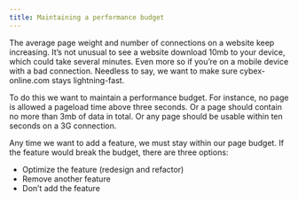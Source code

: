 ```yaml
---
title: Maintaining a performance budget
---
```


The average page weight and number of connections on a website keep increasing. It’s not unusual to see a website download 10mb to your device, which could take several minutes. Even more so if you’re on a mobile device with a bad connection. Needless to say, we want to make sure cybex-online.com stays lightning-fast.

To do this we want to maintain a performance budget. For instance, no page is allowed a pageload time above three seconds. Or a page should contain no more than 3mb of data in total. Or any page should be usable within ten seconds on a 3G connection.

Any time we want to add a feature, we must stay within our page budget. If the feature would break the budget, there are three options:

- Optimize the feature (redesign and refactor)
- Remove another feature
- Don’t add the feature
